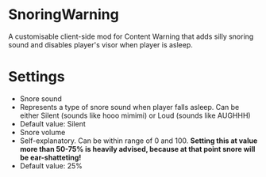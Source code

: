 # SnoringWarning
A customisable client-side mod for Content Warning that adds silly snoring sound and disables player's visor when player is asleep.

# Settings
- Snore sound
 - Represents a type of snore sound when player falls asleep. Can be either Silent (sounds like hooo mimimi) or Loud (sounds like AUGHHH)
 - Default value: Silent
- Snore volume
 - Self-explanatory. Can be within range of 0 and 100. **Setting this at value more than 50-75% is heavily advised, because at that point snore will be ear-shatteting!**
 - Default value: 25%